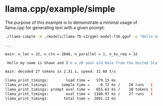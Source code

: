 # llama.cpp/example/simple

The purpose of this example is to demonstrate a minimal usage of llama.cpp for generating text with a given prompt.

```bash
./llama-simple -m ./models/llama-7b-v2/ggml-model-f16.gguf -p "Hello my name is"

...

main: n_len = 32, n_ctx = 2048, n_parallel = 1, n_kv_req = 32

 Hello my name is Shawn and I'm a 20 year old male from the United States. I'm a 20 year old

main: decoded 27 tokens in 2.31 s, speed: 11.68 t/s

llama_print_timings:        load time =   579.15 ms
llama_print_timings:      sample time =     0.72 ms /    28 runs   (    0.03 ms per token, 38888.89 tokens per second)
llama_print_timings: prompt eval time =   655.63 ms /    10 tokens (   65.56 ms per token,    15.25 tokens per second)
llama_print_timings:        eval time =  2180.97 ms /    27 runs   (   80.78 ms per token,    12.38 tokens per second)
llama_print_timings:       total time =  2891.13 ms
```
